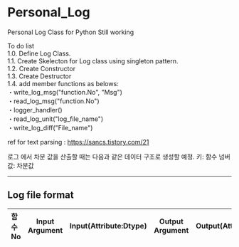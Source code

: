 # Personal_Log
Personal Log Class for Python
Still working

To do list  
1.0. Define Log Class.   
1.1. Create Skelecton for Log class using singleton pattern.  
1.2. Create Constructor   
1.3. Create Destructor  
1.4. add member functions as belows:  
    ・write_log_msg("function.No", "Msg")    
    ・read_log_msg("function.No")  
    ・logger_handler()  
    ・read_log_unit("log_file_name")   
    ・write_log_diff("File_name")  
    
ref for text parsing : https://sancs.tistory.com/21

로그 에서 차분 값을 산출할 때는 다음과 같은 데이터 구조로 생성할 예정.
키: 함수 넘버
값: 차분값 
  
----------------------------------------------------------------------------------------------------
## Log file format
| 함수 No | Input Argument | Input(Attribute:Dtype) |Output Argument| Output(Attribute:DType)|
|:--------|:--------:|:--------:|:--------:|:--------:|


